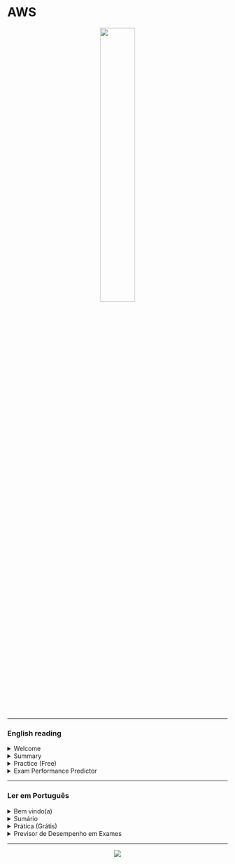 # AWS

<div align="center">
  <img src="https://i.ibb.co/ZRx0P1C1/68747470733a2f2f692e6962622e636f2f36504d6b4270572f4157532d53657276696365732d5368656c662e706e67.png" width="40%">
</div>



<hr/>

### English reading

<details>
  <summary>Welcome</summary>
  <br/>
  <div align="center">
    <img src="https://cdn-icons-png.flaticon.com/512/3855/3855345.png" width="20%">
  </div>
      
  <p>This documentation serves as a platform to enhance and disseminate knowledge about AWS. I have crafted it to be intuitive, incorporating diagrams, partitions, examples, illustrations, and more.</p>
  
  - If you <b>feel confident about your understanding of AWS</b> and its resources, you can navigate to the <b>summary</b> and explore new features. 
  - However, if you are a beginner, I recommend allowing me to guide you by starting with the <b>AWS analogy</b>:

  #### AWS analogy
  
  AWS (Amazon Web Services) is a cloud platform from Amazon that offers various services for businesses and developers. To better understand, imagine that AWS is like a large tool store, where you can rent everything you need to build your house (or in this case, your application in the cloud).

There you can find simple shelves like S3 (for storage) to more complex tools like EC2 (for creating virtual servers). And if you need something even more specific, just take a look at the store catalog (Amazon Marketplace), which has a little bit of everything.

Oh, and there's more! In AWS, you only pay for what you use. That is, if you need a drill for just one hour, rent it for an hour and pay only for that period. And if you need the drill for longer, just renew the rental. So, you don't have to waste money on tools that you won't use.

Additionally, AWS has a security team that keeps an eye on everything all the time. So, you can rest assured knowing that your tools (or your application) are secure in Amazon's cloud.

In summary, AWS is like "a cloud tool store", where you rent only what you need and have security guaranteed by Amazon's team. Now just choose the right tools to build your house (or your application) and get to work!

  <div align="center">
      <img src="https://cdn-icons-png.flaticon.com/512/7714/7714580.png" width="12%">
      <img src="https://cdn-icons-png.flaticon.com/512/3032/3032220.png" width="5%">
      <img src="https://cdn-icons-png.flaticon.com/512/7845/7845642.png" width="12%">
      <img src="https://cdn-icons-png.flaticon.com/512/3032/3032220.png" width="5%">
      <img src="https://cdn-icons-png.flaticon.com/512/2590/2590584.png" width="12%">
      <img src="https://cdn-icons-png.flaticon.com/512/3032/3032230.png" width="5%">
      <img src="https://cdn-icons-png.flaticon.com/512/1864/1864777.png" width="12%">
    </div> 
           
</details>
<details>
  <summary>Summary</summary>
   <br/>

<div>
  
  - <img src="https://thumbs2.imgbox.com/95/7a/hpxsWpqt_t.png" alt="Compute" width="40" height="40"> Compute (3/11)
      <hr>
      <table/>
         <tr align="center">
             <td>Resource</td>
             <td>img</td>
             <td>Info</td>
        </tr>
        <tr align="center">
             <td><a href="https://github.com/gil-son/aws/blob/main/english-us/EC2.md">EC2</a></td>
             <td><a href="https://github.com/gil-son/aws/blob/main/english-us/EC2.md"><img src="https://d2q66yyjeovezo.cloudfront.net/icon/d88319dfa5d204f019b4284149886c59-7d586ea82f792b61a8c87de60565133d.svg" /></a></td>
             <td>Amazon EC2 is a cloud computing service that allows easy configuration and running of virtual servers in the Amazon cloud, scaling compute capacity vertically or horizontally based on your application needs, and paying only for the resources you use.</td>
        </tr>
        <tr align="center">
         <td><a href="https://github.com/gil-son/aws/blob/main/english-us/Lambda.md">Lambda</a></td>
         <td><a href="https://github.com/gil-son/aws/blob/main/english-us/Lambda.md"><img src="https://d2q66yyjeovezo.cloudfront.net/icon/945f3fc449518a73b9f5f32868db466c-926961f91b072604c42b7f39ce2eaf1c.svg" /></a></td>
         <td>AWS Lambda is a serverless service that allows for code execution in response to events, without the need for server management.</td>
       </tr>
        <tr align="center">
         <td><a href="https://github.com/gil-son/aws/blob/main/english-us/ElasticBeanstalk.md">ElasticBeanstalk</a></td>
         <td><a href="https://github.com/gil-son/aws/blob/main/english-us/ElasticBeanstalk.md"><img src="https://d2q66yyjeovezo.cloudfront.net/icon/d43b67a293d39d11b046bd1813c804cb-4bc0ce71c93950e1ad695b25a4f1d4b5.svg" /></a></td>
         <td>Elastic Beanstalk is an AWS-managed service that simplifies the deployment and scalability of web applications quickly and easily.</td>
       </tr>
     </table>
  
  - <img src="https://thumbs2.imgbox.com/47/60/PNaM3eXz_t.png" alt="Storage" width="40" height="40"> Storage (3/7)
    <hr>
    <table>
       <tr align="center">
           <td>Resource</td>
           <td>img</td>
           <td>Info</td>
      </tr> 
      <tr align="center">
       <td><a href="https://github.com/gil-son/aws/blob/main/english-us/S3.md">S3</a></td>
       <td><a href="https://github.com/gil-son/aws/blob/main/english-us/S3.md"><img src="https://d2q66yyjeovezo.cloudfront.net/icon/c0828e0381730befd1f7a025057c74fb-43acc0496e64afba82dbc9ab774dc622.svg" /></a></td>
       <td>Amazon S3 is a highly scalable and durable object storage service from AWS, designed to store and retrieve massive amounts of data from anywhere on the web.</td>
     </tr>
      <tr align="center">
       <td><a href="https://github.com/gil-son/aws/blob/main/english-us/AWSSnowFamily.md">AWS SnowFamily</a></td>
       <td><a href="https://github.com/gil-son/aws/blob/main/english-us/AWSSnowFamily.md"><img src="https://d2q66yyjeovezo.cloudfront.net/icon/316ccf80948adeaa0b9fc5863fa2e5d0-041cc4f719216c8b7fab8dd1d41f41e0.svg" /></a>      </td>
       <td>The tools in the AWSSnowFamily theme facilitate offline data movement and processing, ensuring seamless delivery for massive datasets.</td>
     </tr>
     <tr align="center">
        <td><a href="https://github.com/gil-son/aws/blob/main/english-us/AWSStorageGateway.md">AWS StorageGateway</a></td>
        <td><a href="https://github.com/gil-son/aws/blob/main/english-us/AWSStorageGateway.md"><img src="https://d2q66yyjeovezo.cloudfront.net/icon/6e57963f170fcf163d7a0362ab3aa560-475c7af9547c560c673fa2266ae7f440.svg" /></a></td>
         <td>Proficient in implementing and managing Storage Gateway solutions to seamlessly integrate on-premises environments with cloud storage, optimizing data transfer and access. Skilled in configuring and troubleshooting Storage Gateway configurations for efficient and reliable data storage solutions.</td>
     </tr>
      <table/>
  - <img src="https://thumbs2.imgbox.com/1b/15/XwlZ3v2v_t.png" alt="Networking & Content Delivery" width="40" height="40"> Networking & Content Delivery (4/10)
    <hr>
      <table>
         <tr align="center">
             <td>Resource</td>
             <td>img</td>
             <td>Info</td>
        <tr align="center">
           <td><a href="https://github.com/gil-son/aws/blob/main/english-us/VPC.md">VPC</a></td>
           <td><a href="https://github.com/gil-son/aws/blob/main/english-us/VPC.md"><img src="https://d2q66yyjeovezo.cloudfront.net/icon/74f8d03e857091589308684a506ba915-4d9c246d4283a8c3150cf0aa442dec10.svg" /></a></td>
           <td>A VPC (Virtual Private Cloud) is a virtual network environment in the cloud that provides isolated, private space for resources. It offers control over network configuration, including IP address ranges, subnets, and security settings, facilitating secure and scalable deployment of applications and services.</td>
       </tr>
       <tr align="center">
         <td><a href="https://github.com/gil-son/aws/blob/main/english-us/AmazonCloudFront.md">CloudFront</a></td>
         <td><a href="https://github.com/gil-son/aws/blob/main/english-us/AmazonCloudFront.md"><img src="https://thumbs2.imgbox.com/23/62/A66Gl0Cp_t.png" width="55%"/></a></td>
         <td>AWS CloudFront is a fast content delivery network (CDN) service that securely delivers data, videos, applications, and APIs globally with low latency and high transfer speeds. It integrates seamlessly with other AWS services to enhance performance and security.</td>
       </tr>
        <tr align="center">
         <td><a href="https://github.com/gil-son/aws/blob/main/english-us/Route53.md">Route 53</a></td>
         <td><a href="https://github.com/gil-son/aws/blob/main/english-us/Route53.md"><img src="https://d2q66yyjeovezo.cloudfront.net/icon/f5d2c00d40914bff4f82f29f9ef768bc-53a84099cf556710383a52b4612a8612.svg" /></a></td>
         <td>The Amazon Route 53 is AWS's domain name system (DNS) and content delivery network (CDN) service, providing domain registration, DNS resolution, and traffic routing to optimize availability and performance for applications on the internet.
        </td>
       </tr>
      <tr align="center">
         <td><a href="https://github.com/gil-son/aws/blob/main/english-us/LoadBalancer.md">Load Balancer</a></td>
         <td><a href="https://github.com/gil-son/aws/blob/main/english-us/LoadBalancer.md"><img src="https://d2q66yyjeovezo.cloudfront.net/icon/7177e919b32ad97825f95e902595014b-1594766d92813b5baeb706c453f91de0.svg" /></a>  </td>
         <td>Load balancing optimizes resource distribution, ensuring efficient and reliable performance by distributing incoming network traffic across multiple servers or resources.</td>
       </tr>
    <table/>
  - <img src="https://thumbs2.imgbox.com/01/20/rXpLIkB8_t.png" alt="Database" width="40" height="40"> Database (2/9)
     <hr>
      <table>
        <tr align="center">
            <td>Resource</td>
            <td>img</td>
            <td>Info</td>
        </tr>
        <tr align="center">
       <td><a href="https://github.com/gil-son/aws/blob/main/english-us/DynamoDB.md">DynamoDB</a></td>
       <td><a href="https://github.com/gil-son/aws/blob/main/english-us/DynamoDB.md"><img src="https://d2q66yyjeovezo.cloudfront.net/icon/6f419a45e63123b4c16bd679549610f6-87862c68693445999110bbd6a467ce88.svg" /></a></td>
       <td>DynamoDB is a fully managed, highly scalable, flexible, and high-performance NoSQL database service.</td>
      </tr>
      <tr align="center">
       <td><a href="https://github.com/gil-son/aws/blob/main/english-us/RDS.md">RDS</a></td>
       <td><a href="https://github.com/gil-son/aws/blob/main/english-us/RDS.md"><img src="https://d2q66yyjeovezo.cloudfront.net/icon/1d374ed2a6bcf601d7bfd4fc3dfd3b5d-c9f69416d978016b3191175f35e59226.svg" /></a></td>
       <td>Amazon RDS is a managed cloud database service that makes it easy to set up, operate, and scale relational databases such as MySQL, PostgreSQL, Oracle, SQL Server, and others.</td>
     </tr>
    </table>
  - <img src="https://thumbs2.imgbox.com/43/82/jLNe9Jbm_t.png" alt="Security, Identity, & Compliance" width="40" height="40"> Security, Identity, & Compliance (2/23)
     <hr>
      <table>
        <tr align="center">
            <td>Resource</td>
            <td>img</td>
            <td>Info</td>
        </tr>
        <tr align="center">
         <td><a href="https://github.com/gil-son/aws/blob/main/english-us/IAM.md">IAM</a></td>
         <td><a href="https://github.com/gil-son/aws/blob/main/english-us/IAM.md"><img src="https://d2q66yyjeovezo.cloudfront.net/icon/0ebc580ae6450fce8762fad1bff32e7b-0841c1f0e7c5788b88d07a7dbcaceb6e.svg" /></a></td>
         <td>AWS IAM is an identity and access management service that enables control of access to AWS resources by users and applications.</td>
        </tr>
        <tr align="center">
         <td><a href="https://github.com/gil-son/aws/blob/main/english-us/Macie.md">Macie</a></td>
         <td><a href="https://github.com/gil-son/aws/blob/main/english-us/Macie.md"><img src="https://d2q66yyjeovezo.cloudfront.net/icon/433463d9b34c9b0b655eb325d5f0ebce-bb33021b98aec6dc842de83ef649969e.svg" /></a></td>
         <td>Amazon Macie is a fully managed data security service that uses machine learning to automatically discover, classify, and protect sensitive data in AWS, ensuring compliance and enhancing data security.</td>
        </tr>
      </table>
  - <img src="https://thumbs2.imgbox.com/c9/28/i8xe96iT_t.png" alt="Analytics" width="40" height="40"> Analytics (1/19)
     <hr>
      <table>
        <tr align="center">
            <td>Resource</td>
            <td>img</td>
            <td>Info</td>
        </tr>
        <tr align="center">
         <td><a href="https://github.com/gil-son/aws/blob/main/english-us/AWSGlue.md">AWS Glue</a></td>
         <td><a href="https://github.com/gil-son/aws/blob/main/english-us/AWSGlue.md"><img src="https://encrypted-tbn0.gstatic.com/images?q=tbn:ANd9GcTFVmyCvjYqwBE1Od0HzgD-Us60WPPpWHfAU8SVxm-HaQ&s" width="25%" /></a></td>
         <td>Fully managed ETL service. Simplifies data preparation, integration, and transformation. Enables seamless data loading for analytics in AWS ecosystem.</td>
       </tr>
    </table>
  - <img src="https://thumbs2.imgbox.com/16/5c/Irs3F10Z_t.png" alt="Machine Learning" width="40" height="40"> Machine Learning (7/29)
     <hr>
      <table>
        <tr align="center">
            <td>Resource</td>
            <td>img</td>
            <td>Info</td>
        </tr>
       <tr align="center">
           <td><a href="https://github.com/gil-son/aws/blob/main/english-us/Transcribe.md">Transcribe</a></td>
           <td><a href="https://github.com/gil-son/aws/blob/main/english-us/Transcribe.md"><img src="https://d2q66yyjeovezo.cloudfront.net/icon/762bf9a0fc087fbb4ba021a3cee6edaf-2578b25de7cbb06633f39903ccc90d08.svg" /></a></td>
           <td>AWS Transcribe is an automatic speech recognition (ASR) service that converts spoken language into text, enabling transcription of audio and video files for various applications. It supports real-time and batch processing with features like speaker identification and custom vocabulary.</td>
        </tr>
        <tr align="center">
           <td><a href="https://github.com/gil-son/aws/blob/main/english-us/Polly.md">Polly</a></td>
           <td><a href="https://github.com/gil-son/aws/blob/main/english-us/Polly.md"><img src="https://d2q66yyjeovezo.cloudfront.net/icon/8ca4245f09e5a6ecf058c15cca9ac9b6-4a6ec5b037b363b8f33064d09d4f40ab.svg" /></a></td>
           <td>Amazon Polly is a text-to-speech service that uses advanced deep learning technologies to convert written text into natural-sounding speech, supporting multiple languages and voices for various use cases like application accessibility and media content.</td>
       </tr>
       <tr align="center">
           <td><a href="https://github.com/gil-son/aws/blob/main/english-us/Comprehend.md">Comprehend</a></td>
           <td><a href="https://github.com/gil-son/aws/blob/main/english-us/Comprehend.md"><img src="https://d2q66yyjeovezo.cloudfront.net/icon/482863db6bbcbe5d42b2c38fc881497d-595c830f25109d745525de43d97fe7a9.svg" /></a></td>
           <td>Amazon Comprehend is a natural language processing (NLP) service that uses machine learning to extract insights from text, such as entity recognition, sentiment analysis, and topic classification. It helps analyze large volumes of textual data to improve decision-making and operational efficiency.</td>
       </tr>
       <tr align="center">
           <td><a href="https://github.com/gil-son/aws/blob/main/english-us/Kendra.md">Kendra</a></td>
           <td><a href="https://github.com/gil-son/aws/blob/main/english-us/Kendra.md"><img src="https://d2q66yyjeovezo.cloudfront.net/icon/a9ab7ffabee2fd02cfeb90fa2c01a7fd-721a0b96fe52c46786b1ff711999c730.svg" /></a></td>
           <td>Amazon Kendra is an AWS service that offers intelligent search capabilities for enterprise data. It uses machine learning to deliver highly accurate and relevant search results across various data sources and formats.</td>
       </tr> 
      <tr align="center">
           <td><a href="https://github.com/gil-son/aws/blob/main/english-us/Textract.md">Textract</a></td>
           <td><a href="https://github.com/gil-son/aws/blob/main/english-us/Textract.md"><img src="https://d2q66yyjeovezo.cloudfront.net/icon/0121e707af85a4b5d571de33104d5ac1-b655f8b189e18898d77c2e95627a589b.svg" /></a></td>
           <td>AWS Textract is a machine learning service that automatically extracts text and data from documents, going beyond OCR by capturing structured data like tables and forms. It helps organizations streamline document processing, reduce manual data entry, and improve accuracy in extracting valuable information from complex documents.</td>
     </tr>
      <tr align="center">
           <td><a href="https://github.com/gil-son/aws/blob/main/english-us/Translate.md">Translate</a></td>
           <td><a href="https://github.com/gil-son/aws/blob/main/english-us/Translate.md"><img src="https://d2q66yyjeovezo.cloudfront.net/icon/fc46e26a907870744758b76166150f62-76c22bfd03882310f44da5a6a9590864.svg" /></a></td>
           <td>A fully managed neural machine translation service that provides fast, high-quality, and affordable language translation for a wide variety of content types. Ideal for applications requiring real-time or batch translation, supporting multiple languages and enabling localization of content.</td>
       </tr>
       <tr align="center">
        <td><a href="https://github.com/gil-son/aws/blob/main/english-us/Lex.md">Lex</a></td>
        <td><a href="https://github.com/gil-son/aws/blob/main/english-us/Lex.md"><img src="https://d2q66yyjeovezo.cloudfront.net/icon/16660b27a03cc547adc54a269bc4a69e-7d762d8739de54214018a7d757540c79.svg" /></a></td>
        <td>AWS Lex is a service for building conversational interfaces using voice and text, powered by the same technology as Amazon Alexa, enabling developers to create chatbots and virtual assistants.</td>
      </tr>
    </table>
  - <img src="https://thumbs2.imgbox.com/56/87/tWtOvjHB_t.png" alt="Management & Governance" width="40" height="40"> Management & Governance (1/27)
     <hr>
      <table>
        <tr align="center">
            <td>Resource</td>
            <td>img</td>
            <td>Info</td>
        </tr>
        <tr align="center">
         <td><a href="https://github.com/gil-son/aws/blob/main/english-us/CloudWatch.md">CloudWatch</a></td>
         <td><a href="https://github.com/gil-son/aws/blob/main/english-us/CloudWatch.md"><img src="https://d2q66yyjeovezo.cloudfront.net/icon/8f57ebd825a828e205b2dde223ba17e4-6af63a22dc297f8041286760ee8cd2c9.svg" /></a></td>
         <td>CloudWatch is an AWS monitoring and observability service that allows you to collect, store, visualize, and alert on real-time log and metric data for cloud resources.</td>
       </tr>
    </table>
  - <img src="https://thumbs2.imgbox.com/47/b6/NVGD2zwy_t.png" alt="Developer Tools" width="40" height="40"> Developer Tools (7/14)
   <hr>
      <table>
        <tr align="center">
            <td>Resource</td>
            <td>img</td>
            <td>Info</td>
        </tr>
        <tr align="center">
         <td><a href="https://github.com/gil-son/aws/blob/main/english-us/CodeCommit.md">CodeCommit</a></td>
         <td><a href="https://github.com/gil-son/aws/blob/main/english-us/CodeCommit.md"><img src="https://d2q66yyjeovezo.cloudfront.net/icon/f302aa78eafe713bb278e61ef3f29ef9-1901ceb3d0fa4648fa6ac2e2aa8559ed.svg" /></a></td>
         <td>AWS CodeCommit is a fully managed source control service that hosts secure Git repositories, enabling teams to store, manage, and collaborate on code. It integrates seamlessly with AWS services, supports automation, and ensures high availability with encryption for secure access.</td>
       </tr>
       <tr align="center">
         <td><a href="https://github.com/gil-son/aws/blob/main/english-us/CodeBuild.md">CodeBuild</a></td>
         <td><a href="https://github.com/gil-son/aws/blob/main/english-us/CodeBuild.md"><img src="https://d2q66yyjeovezo.cloudfront.net/icon/13ee531096ccb4384d55f6b7cc66572b-9f8463d77a472721923c47b01f973d59.svg" /></a></td>
         <td>AWS CodeBuild is a fully managed CI/CD service that compiles source code, runs tests, and produces software packages, scaling automatically without needing to manage servers. It integrates seamlessly with AWS tools and supports popular build environments.</td>
       </tr>
      <tr align="center">
         <td><a href="https://github.com/gil-son/aws/blob/main/english-us/CodePipeline.md">CodePipeline</a></td>
         <td><a href="https://github.com/gil-son/aws/blob/main/english-us/CodePipeline.md"><img src="https://d2q66yyjeovezo.cloudfront.net/icon/59874d8b5a9e702e16641126cc15e561-8137f94920dd8639de205d20e8e72ad6.svg" /></a></td>
         <td>AWS CodePipeline is a fully managed CI/CD service that automates build, test, and deployment workflows for rapid and reliable application updates. It integrates with various AWS services and third-party tools for seamless delivery pipelines.</td>
       </tr>
      <tr align="center">
         <td><a href="https://github.com/gil-son/aws/blob/main/english-us/Cloud9.md">Cloud9</a></td>
         <td><a href="https://github.com/gil-son/aws/blob/main/english-us/Cloud9.md"><img src="https://d2q66yyjeovezo.cloudfront.net/icon/1a4ec26b6d36503c5b00ae9769d17687-647b27ff27670c1627a1e146f9c557ab.svg" /></a></td>
         <td>AWS Cloud9 is a cloud-based integrated development environment (IDE) that supports multiple programming languages. It provides tools for coding, debugging, and running applications directly from a browser, integrated with AWS services.</td>
       </tr>
      <tr align="center">
         <td><a href="https://github.com/gil-son/aws/blob/main/english-us/CloudShell.md">CloudShell</a></td>
         <td><a href="https://github.com/gil-son/aws/blob/main/english-us/CloudShell.md"><img src="https://d2q66yyjeovezo.cloudfront.net/icon/eb41a287e2011f27d4764844cec7067d-4af6e7aafabe7dd06d94ca592d94ee35.svg" /></a></td>
         <td>AWS CloudShell is a browser-based shell environment for managing AWS resources using the AWS CLI, scripting, and automation tools. It provides 1 GB persistent storage per region, pre-installed CLI tools, and secure access without needing local configuration.</td>
      </tr>
      <tr align="center">
         <td><a href="https://github.com/gil-son/aws/blob/main/english-us/X-Ray.md">X-Ray</a></td>
         <td><a href="https://github.com/gil-son/aws/blob/main/english-us/X-Ray.md"><img src="https://d2q66yyjeovezo.cloudfront.net/icon/32599e5387251a477e16894dca7417bf-86e0d8e9d79a1de9db3d29757776e420.svg" /></a></td>
         <td>AWS X-Ray is a service that provides end-to-end tracing and analysis of distributed applications, allowing you to monitor performance, identify bottlenecks, and troubleshoot issues. It collects data from services, visualizes the request flow, and helps optimize app performance.</td>
      </tr>
      <tr align="center">
         <td><a href="https://github.com/gil-son/aws/blob/main/english-us/CodeArtifact.md">CodeArtifact</a></td>
         <td><a href="https://github.com/gil-son/aws/blob/main/english-us/CodeArtifact.md"><img src="https://a.b.cdn.console.awsstatic.com/a/v1/QSLQYHWNNMF6SQGGU3Q3YXCUZX6I3IONUYL55VXOSIV3POBNGFEQ/icon/b291609a77359753e9634a9886941d16-c66ffca8d44a017992d0b670866fc14f.svg" /></a></td>
         <td>AWS CodeArtifact is a fully managed artifact repository service that simplifies storing, publishing, and sharing software packages securely. It supports multiple package formats, integrates with AWS services, and streamlines dependency management for development teams.</td>
      </tr>
    </table>

  
  - <img src="https://thumbs2.imgbox.com/d8/3c/eEzI8xpZ_t.png" alt="Application Integration" width="40" height="40"> Application Integration (1/9)
    <hr>
    <table>
       <tr align="center">
           <td>Resource</td>
           <td>img</td>
           <td>Info</td>
      </tr> 
    <tr align="center">
     <td><a href="https://github.com/gil-son/aws/blob/main/english-us/APIGateway.md">API Gateway</a></td>
     <td><a href="https://github.com/gil-son/aws/blob/main/english-us/APIGateway.md"><img src="https://d2q66yyjeovezo.cloudfront.net/icon/fb0cde6228b21d89ec222b45efec54e7-0856e92285f4e7ed254b2588d1fe1829.svg" /></a></td>
     <td>Amazon API Gateway is a powerful AWS tool that enables developers to securely and scalably create, publish, monitor, and manage APIs, facilitating integration between different services and applications.</td>
     </tr>
    </table>
  - <img src="https://thumbs2.imgbox.com/27/97/8m67EJTG_t.png" alt="Front-end Web & Mobile" width="40" height="40"> Front-end Web & Mobile (0/4)
  - <img src="https://thumbs2.imgbox.com/1b/7a/pE5Ap4nv_t.png" alt="Containers" width="40" height="40"> Containers (0/4)
  - <img src="https://thumbs2.imgbox.com/af/16/N9EvPFcD_t.png" alt="Migration & Transfer" width="40" height="40"> Migration & Transfer (0/8)
  - <img src="https://thumbs2.imgbox.com/c8/d6/lIXRbROX_t.png" alt="Media Services" width="40" height="40"> Media Services (0/12)
  - <img src="https://thumbs2.imgbox.com/01/f6/mhwKvqjN_t.png" alt="Internet of Things" width="40" height="40"> Internet of Things (0/9)
  - <img src="https://thumbs2.imgbox.com/7e/24/aEOHuYEa_t.png" alt="End User Computing" width="40" height="40"> End User Computing (0/4)
  - <img src="https://thumbs2.imgbox.com/e9/3a/DnMVdCdL_t.png" alt="Business Applications" width="40" height="40"> Business Applications (0/12)
  - <img src="https://thumbs2.imgbox.com/ce/99/HIiBQBDO_t.png" alt="Game Development" width="40" height="40"> Game Development (0/1)
  - <img src="https://thumbs2.imgbox.com/4d/21/BYfIWXid_t.png" alt="Blockchain" width="40" height="40"> Blockchain (0/1)
  - <img src="https://thumbs2.imgbox.com/00/5d/0dmC6jMp_t.png" alt="Cloud Financial Management" width="40" height="40"> Cloud Financial Management (0/3)
  - <img src="https://thumbs2.imgbox.com/54/c6/XyPgFynS_t.png" alt="Customer Enablement" width="40" height="40"> Customer Enablement (0/5)
  - <img src="https://thumbs2.imgbox.com/fa/08/5hLOyOHh_t.png" alt="Satellite" width="40" height="40"> Satellite (0/1)
  - <img src="https://thumbs2.imgbox.com/03/c7/4wEaTpkr_t.png" alt="Quantum Technologies" width="40" height="40"> Quantum Technologies (0/1)

</div>
</details>

<details>
  <summary>Practice (Free)</summary>
  <br/>
  <div align="center">
    <img src="https://cdn-icons-png.flaticon.com/512/12886/12886027.png" width="20%">
  </div>

## AWS Certification Resources

### Cloud Practitioner (CLF-C02)
- <a href="https://simuladoclf.s3.amazonaws.com/english.html" target="_blank">Simulado CLF</a>
- <a href="https://en.daypo.com/aws-cloud-practicioner-clf-c02.html" target="_blank">Daypo</a>
- <a href="https://www.examprepper.co/" target="_blank">Examprepper</a>

### Developer Associate (DVA-C01)
- <a href="https://devspot.org/DVA-C01.html" target="_blank">DevSpot</a>  
- <a href="https://www.freecram.net/exam/DVA-C01-aws-certified-developer-associate-exam-e10023.html" target="_blank">FreeCram</a>
- <a href="https://en.daypo.com/aws-developer-tricky-question.html" target="_blank">Daypo</a>
- <a href="https://www.examprepper.co/" target="_blank">Examprepper</a>

### Solutions Architect (SAA-C02)
- <a href="https://devspot.org/SAA-C02.html" target="_blank">DevSpot</a>
- <a href="https://www.examprepper.co/" target="_blank">Examprepper</a>

</details>

<details>
  <summary>Exam Performance Predictor</summary>

  <div align="center">
    <img src="https://cdn-icons-png.flaticon.com/512/10817/10817446.png" width="20%">
  </div>

  I built an AI-powered web app that predicts your likely exam score based on your habits, sleep, study routine, motivation, and more.

  ### 🧠 How it Works

  1. **Provide Your Information**  
     Input basic personal and study-related details.

  <div align="center">
    <img src="https://cdn-icons-png.flaticon.com/512/4061/4061961.png" width="10%">
  </div>

  2. **AI Makes a Prediction**  
     A Linear Regression model analyzes your inputs to estimate your exam score.

  <div align="center">
    <img src="https://cdn-icons-png.flaticon.com/512/10087/10087719.png" width="10%">
  </div>

  3. **Get an Approximate Score**  
     You'll receive a predicted performance percentage.

  <div align="center">
    <img src="https://cdn-icons-png.flaticon.com/512/1549/1549879.png" width="10%">
  </div>

  ### ✅ Features

  - Friendly Streamlit interface  
  - Real-time performance prediction  
  - Human verification to block bots  
  - Cooldown system to prevent repeated requests  

  ### 🔗 Links

  - 🚀 **Live App**: [Try it here](http:/44.201.175.137:8501)
  - 🛠️ **Source Code**: [GitHub Repository](https://github.com/gil-son/exam-predictor-linear-regression)
     - This is the **Beta version**
     - Available daily from **10 AM to 7 PM (UTC-3 / Brasília Time)**
     - You can test it **once per day**  

</details>



<hr/>

### Ler em Português

<details>
  <summary>Bem vindo(a)</summary>
  <br/>

  <div align="center">
    <img src="https://cdn-icons-png.flaticon.com/512/3855/3855345.png" width="20%">
  </div>
  
  <p>Esta documentação serve como uma plataforma para aprimorar e disseminar conhecimento sobre a AWS. Eu a elaborei de forma intuitiva, incorporando diagramas, partições, exemplos, ilustrações e muito mais.</p>

- Se você <b>se sente confiante sobre o seu entendimento da AWS</b> e seus recursos, pode acessar o <b>sumário</b> e explorar novas funcionalidades.
- No entanto, se você é um iniciante, recomendo que me permita guiá-lo começando com uma <b>Analogia à AWS</b>:

#### Analogia à AWS

A AWS (Amazon Web Services) é uma plataforma de nuvem da Amazon que oferece vários serviços para empresas e desenvolvedores. Para entender melhor, imagine que a AWS é como uma grande loja de ferramentas, onde você pode alugar tudo o que precisa para construir sua casa (ou, neste caso, sua aplicação na nuvem).

Lá você pode encontrar prateleiras simples como o S3 (para armazenamento) até ferramentas mais complexas como o EC2 (para criar servidores virtuais). E se você precisar de algo ainda mais específico, basta dar uma olhada no catálogo da loja (Amazon Marketplace), que tem um pouco de tudo.

Ah, e tem mais! Na AWS, você só paga pelo que usa. Ou seja, se você precisar de uma furadeira por apenas uma hora, alugue-a por uma hora e pague apenas por esse período. E se você precisar da furadeira por mais tempo, é só renovar o aluguel. Assim, você não precisa desperdiçar dinheiro com ferramentas que não vai usar.

Além disso, a AWS conta com uma equipe de segurança que fica de olho em tudo o tempo todo. Então, você pode ficar tranquilo sabendo que suas ferramentas (ou sua aplicação) estão seguras na nuvem da Amazon.

Resumindo, a AWS é como "uma loja de ferramentas na nuvem", onde você aluga apenas o que precisa e tem a segurança garantida pela equipe da Amazon. Agora é só escolher as ferramentas certas para construir sua casa (ou sua aplicação) e colocar as mãos à obra!

<div align="center">
    <img src="https://cdn-icons-png.flaticon.com/512/7714/7714580.png" width="12%">
    <img src="https://cdn-icons-png.flaticon.com/512/3032/3032220.png" width="5%">
    <img src="https://cdn-icons-png.flaticon.com/512/7845/7845642.png" width="12%">
    <img src="https://cdn-icons-png.flaticon.com/512/3032/3032220.png" width="5%">
    <img src="https://cdn-icons-png.flaticon.com/512/2590/2590584.png" width="12%">
    <img src="https://cdn-icons-png.flaticon.com/512/3032/3032230.png" width="5%">
    <img src="https://cdn-icons-png.flaticon.com/512/1864/1864777.png" width="12%">
</div>


</details>
<details>
  <summary>Sumário</summary>

  <br>
<div>
  
  - <img src="https://thumbs2.imgbox.com/95/7a/hpxsWpqt_t.png" alt="Computação" width="40" height="40"> Computação (3/11)
      <hr>
      <table/>
         <tr align="center">
             <td>Recurso</td>
             <td>Imagem</td>
             <td>Info</td>
        </tr>
        <tr align="center">
             <td><a href="https://github.com/gil-son/aws/blob/main/portugues-br/EC2.md">EC2</a></td>
             <td><a href="https://github.com/gil-son/aws/blob/main/portugues-br/EC2.md"><img src="https://d2q66yyjeovezo.cloudfront.net/icon/d88319dfa5d204f019b4284149886c59-7d586ea82f792b61a8c87de60565133d.svg" /></a></td>
             <td>O Amazon EC2 é um serviço de computação em nuvem que permite configurar e executar servidores virtuais na nuvem da Amazon, dimensionando a capacidade de computação vertical ou horizontalmente com base nas necessidades da sua aplicação e pagando apenas pelos recursos utilizados.</td>
        </tr>
        <tr align="center">
         <td><a href="https://github.com/gil-son/aws/blob/main/portugues-br/Lambda.md">Lambda</a></td>
         <td><a href="https://github.com/gil-son/aws/blob/main/portugues-br/Lambda.md"><img src="https://d2q66yyjeovezo.cloudfront.net/icon/945f3fc449518a73b9f5f32868db466c-926961f91b072604c42b7f39ce2eaf1c.svg" /></a></td>
         <td>O AWS Lambda é um serviço serverless que permite a execução de código em resposta a eventos, sem a necessidade de gerenciamento de servidores.</td>
       </tr>
        <tr align="center">
         <td><a href="https://github.com/gil-son/aws/blob/main/portugues-br/ElasticBeanstalk.md">ElasticBeanstalk</a></td>
         <td><a href="https://github.com/gil-son/aws/blob/main/portugues-br/ElasticBeanstalk.md"><img src="https://d2q66yyjeovezo.cloudfront.net/icon/d43b67a293d39d11b046bd1813c804cb-4bc0ce71c93950e1ad695b25a4f1d4b5.svg" /></a></td>
         <td>O Elastic Beanstalk é um serviço gerenciado da AWS que simplifica a implantação e escalabilidade de aplicações web de forma rápida e fácil.</td>
       </tr>
     </table>
  
  - <img src="https://thumbs2.imgbox.com/47/60/PNaM3eXz_t.png" alt="Armazenamento" width="40" height="40"> Armazenamento (3/7)
    <hr>
    <table>
       <tr align="center">
           <td>Recurso</td>
           <td>Imagem</td>
           <td>Info</td>
      </tr> 
      <tr align="center">
       <td><a href="https://github.com/gil-son/aws/blob/main/portugues-br/S3.md">S3</a></td>
       <td><a href="https://github.com/gil-son/aws/blob/main/portugues-br/S3.md"><img src="https://d2q66yyjeovezo.cloudfront.net/icon/c0828e0381730befd1f7a025057c74fb-43acc0496e64afba82dbc9ab774dc622.svg" /></a></td>
       <td>O Amazon S3 é um serviço de armazenamento de objetos altamente escalável e durável da AWS, projetado para armazenar e recuperar grandes volumes de dados de qualquer lugar da web.</td>
     </tr>
      <tr align="center">
       <td><a href="https://github.com/gil-son/aws/blob/main/portugues-br/AWSSnowFamily.md">AWS SnowFamily</a></td>
       <td><a href="https://github.com/gil-son/aws/blob/main/portugues-br/AWSSnowFamily.md"><img src="https://d2q66yyjeovezo.cloudfront.net/icon/316ccf80948adeaa0b9fc5863fa2e5d0-041cc4f719216c8b7fab8dd1d41f41e0.svg" /></a></td>
       <td>As ferramentas da família AWSSnow facilitam o movimento e o processamento de dados offline, garantindo a entrega perfeita para grandes volumes de dados.</td>
     </tr>
     <tr align="center">
        <td><a href="https://github.com/gil-son/aws/blob/main/portugues-br/AWSStorageGateway.md">AWS StorageGateway</a></td>
        <td><a href="https://github.com/gil-son/aws/blob/main/portugues-br/AWSStorageGateway.md"><img src="https://d2q66yyjeovezo.cloudfront.net/icon/6e57963f170fcf163d7a0362ab3aa560-475c7af9547c560c673fa2266ae7f440.svg" /></a></td>
         <td>Proficiente na implementação e gerenciamento de soluções Storage Gateway para integrar ambientes on-premises com o armazenamento na nuvem, otimizando a transferência e o acesso a dados. Habilidade em configurar e solucionar problemas de Storage Gateway para soluções de armazenamento de dados eficientes e confiáveis.</td>
     </tr>
      <table/>
  - <img src="https://thumbs2.imgbox.com/1b/15/XwlZ3v2v_t.png" alt="Rede & Entrega de Conteúdo" width="40" height="40"> Rede & Entrega de Conteúdo (4/10)
    <hr>
      <table>
         <tr align="center">
             <td>Recurso</td>
             <td>img</td>
             <td>Info</td>
        <tr align="center">
           <td><a href="https://github.com/gil-son/aws/blob/main/portugues-br/VPC.md">VPC</a></td>
           <td><a href="https://github.com/gil-son/aws/blob/main/portugues-br/VPC.md"><img src="https://d2q66yyjeovezo.cloudfront.net/icon/74f8d03e857091589308684a506ba915-4d9c246d4283a8c3150cf0aa442dec10.svg" /></a></td>
           <td>A VPC (Virtual Private Cloud) é um ambiente de rede virtual na nuvem que fornece espaço isolado e privado para recursos. Oferece controle sobre a configuração da rede, incluindo faixas de endereços IP, sub-redes e configurações de segurança, facilitando a implantação segura e escalável de aplicações e serviços.</td>
       </tr>
       <tr align="center">
         <td><a href="https://github.com/gil-son/aws/blob/main/portugues-br/AmazonCloudFront.md">CloudFront</a></td>
         <td><a href="https://github.com/gil-son/aws/blob/main/portugues-br/AmazonCloudFront.md"><img src="https://thumbs2.imgbox.com/23/62/A66Gl0Cp_t.png" width="55%"/></a></td>
         <td>A AWS CloudFront é um serviço rápido de rede de entrega de conteúdo (CDN) que entrega dados, vídeos, aplicações e APIs de forma segura em todo o mundo com baixa latência e altas velocidades de transferência. Integra-se perfeitamente com outros serviços da AWS para melhorar o desempenho e a segurança.</td>
       </tr>
        <tr align="center">
         <td><a href="https://github.com/gil-son/aws/blob/main/portugues-br/Route53.md">Route 53</a></td>
         <td><a href="https://github.com/gil-son/aws/blob/main/portugues-br/Route53.md"><img src="https://d2q66yyjeovezo.cloudfront.net/icon/f5d2c00d40914bff4f82f29f9ef768bc-53a84099cf556710383a52b4612a8612.svg" /></a></td>
         <td>O Amazon Route 53 é o sistema de nomes de domínio (DNS) e serviço de rede de entrega de conteúdo (CDN) da AWS, fornecendo registro de domínio, resolução de DNS e roteamento de tráfego para otimizar a disponibilidade e o desempenho de aplicações na internet.</td>
       </tr>
      <tr align="center">
         <td><a href="https://github.com/gil-son/aws/blob/main/portugues-br/LoadBalancer.md">Balanceador de Carga</a></td>
         <td><a href="https://github.com/gil-son/aws/blob/main/portugues-br/LoadBalancer.md"><img src="https://d2q66yyjeovezo.cloudfront.net/icon/7177e919b32ad97825f95e902595014b-1594766d92813b5baeb706c453f91de0.svg" /></a></td>
         <td>O balanceamento de carga otimiza a distribuição de recursos, garantindo desempenho eficiente e confiável ao distribuir o tráfego de rede de entrada entre vários servidores ou recursos.</td>
       </tr>
    <table/>
- <img src="https://thumbs2.imgbox.com/01/20/rXpLIkB8_t.png" alt="Banco de Dados" width="40" height="40"> Banco de Dados (2/9)
    <hr>
     <table>
        <tr align="center">
            <td>Recurso</td>
            <td>img</td>
            <td>Info</td>
        </tr>
        <tr align="center">
       <td><a href="https://github.com/gil-son/aws/blob/main/portugues-br/DynamoDB.md">DynamoDB</a></td>
       <td><a href="https://github.com/gil-son/aws/blob/main/portugues-br/DynamoDB.md"><img src="https://d2q66yyjeovezo.cloudfront.net/icon/6f419a45e63123b4c16bd679549610f6-87862c68693445999110bbd6a467ce88.svg" /></a></td>
       <td>O DynamoDB é um serviço de banco de dados NoSQL totalmente gerenciado, altamente escalável, flexível e de alto desempenho.</td>
      </tr>
      <tr align="center">
       <td><a href="https://github.com/gil-son/aws/blob/main/portugues-br/RDS.md">RDS</a></td>
       <td><a href="https://github.com/gil-son/aws/blob/main/portugues-br/RDS.md"><img src="https://d2q66yyjeovezo.cloudfront.net/icon/1d374ed2a6bcf601d7bfd4fc3dfd3b5d-c9f69416d978016b3191175f35e59226.svg" /></a></td>
       <td>O Amazon RDS é um serviço de banco de dados em nuvem gerenciado que facilita a configuração, operação e escalabilidade de bancos de dados relacionais, como MySQL, PostgreSQL, Oracle, SQL Server, entre outros.</td>
     </tr>
  </table>
- <img src="https://thumbs2.imgbox.com/43/82/jLNe9Jbm_t.png" alt="Segurança, Identidade e Conformidade" width="40" height="40"> Segurança, Identidade e Conformidade (2/23)
     <hr>
      <table>
        <tr align="center">
            <td>Recurso</td>
            <td>img</td>
            <td>Info</td>
        </tr>
        <tr align="center">
         <td><a href="https://github.com/gil-son/aws/blob/main/portugues-br/IAM.md">IAM</a></td>
         <td><a href="https://github.com/gil-son/aws/blob/main/portugues-br/IAM.md"><img src="https://d2q66yyjeovezo.cloudfront.net/icon/0ebc580ae6450fce8762fad1bff32e7b-0841c1f0e7c5788b88d07a7dbcaceb6e.svg" /></a></td>
         <td>O AWS IAM é um serviço de gerenciamento de identidade e acesso que permite controlar o acesso aos recursos da AWS por usuários e aplicações.</td>
        </tr>
        <tr align="center">
         <td><a href="https://github.com/gil-son/aws/blob/main/portugues-br/Macie.md">Macie</a></td>
         <td><a href="https://github.com/gil-son/aws/blob/main/portugues-br/Macie.md"><img src="https://d2q66yyjeovezo.cloudfront.net/icon/433463d9b34c9b0b655eb325d5f0ebce-bb33021b98aec6dc842de83ef649969e.svg" /></a></td>
         <td>O Amazon Macie é um serviço de segurança de dados totalmente gerenciado que usa machine learning para descobrir, classificar e proteger automaticamente dados sensíveis na AWS, garantindo conformidade e aumentando a segurança dos dados.</td>
        </tr>
      </table>
      
- <img src="https://thumbs2.imgbox.com/c9/28/i8xe96iT_t.png" alt="Análises" width="40" height="40"> Análises (1/19)
     <hr>
      <table>
        <tr align="center">
            <td>Recurso</td>
            <td>img</td>
            <td>Info</td>
        </tr>
        <tr align="center">
         <td><a href="https://github.com/gil-son/aws/blob/main/portugues-br/AWSGlue.md">AWS Glue</a></td>
         <td><a href="https://github.com/gil-son/aws/blob/main/portugues-br/AWSGlue.md"><img src="https://encrypted-tbn0.gstatic.com/images?q=tbn:ANd9GcTFVmyCvjYqwBE1Od0HzgD-Us60WPPpWHfAU8SVxm-HaQ&s" width="25%" /></a></td>
         <td>Serviço de ETL totalmente gerenciado. Simplifica a preparação, integração e transformação de dados. Permite carregamento de dados contínuo para análises no ecossistema AWS.</td>
       </tr>
    </table>
- <img src="https://thumbs2.imgbox.com/16/5c/Irs3F10Z_t.png" alt="Machine Learning" width="40" height="40"> Aprendizado de Máquina (7/29)
     <hr>
      <table>
        <tr align="center">
            <td>Recurso</td>
            <td>img</td>
            <td>Info</td>
        </tr>
       <tr align="center">
           <td><a href="https://github.com/gil-son/aws/blob/main/portugues-br/Transcribe.md">Transcribe</a></td>
           <td><a href="https://github.com/gil-son/aws/blob/main/portugues-br/Transcribe.md"><img src="https://d2q66yyjeovezo.cloudfront.net/icon/762bf9a0fc087fbb4ba021a3cee6edaf-2578b25de7cbb06633f39903ccc90d08.svg" /></a></td>
           <td>O AWS Transcribe é um serviço de reconhecimento automático de fala (ASR) que converte linguagem falada em texto, permitindo a transcrição de arquivos de áudio e vídeo para diversas aplicações. Suporta processamento em tempo real e por lote, com recursos como identificação de locutor e vocabulário personalizado.</td>
        </tr>
        <tr align="center">
           <td><a href="https://github.com/gil-son/aws/blob/main/portugues-br/Polly.md">Polly</a></td>
           <td><a href="https://github.com/gil-son/aws/blob/main/portugues-br/Polly.md"><img src="https://d2q66yyjeovezo.cloudfront.net/icon/8ca4245f09e5a6ecf058c15cca9ac9b6-4a6ec5b037b363b8f33064d09d4f40ab.svg" /></a></td>
           <td>O Amazon Polly é um serviço de conversão de texto em fala que usa tecnologias avançadas de deep learning para converter texto escrito em fala natural, suportando vários idiomas e vozes para diferentes casos de uso, como acessibilidade de aplicativos e conteúdo de mídia.</td>
       </tr>
       <tr align="center">
           <td><a href="https://github.com/gil-son/aws/blob/main/portugues-br/Comprehend.md">Comprehend</a></td>
           <td><a href="https://github.com/gil-son/aws/blob/main/portugues-br/Comprehend.md"><img src="https://d2q66yyjeovezo.cloudfront.net/icon/482863db6bbcbe5d42b2c38fc881497d-595c830f25109d745525de43d97fe7a9.svg" /></a></td>
           <td>O Amazon Comprehend é um serviço de processamento de linguagem natural (NLP) que usa machine learning para extrair insights de textos, como reconhecimento de entidades, análise de sentimentos e classificação de tópicos. Ele ajuda a analisar grandes volumes de dados textuais para melhorar a tomada de decisões e a eficiência operacional.</td>
       </tr>
       <tr align="center">
           <td><a href="https://github.com/gil-son/aws/blob/main/portugues-br/Kendra.md">Kendra</a></td>
           <td><a href="https://github.com/gil-son/aws/blob/main/portugues-br/Kendra.md"><img src="https://d2q66yyjeovezo.cloudfront.net/icon/a9ab7ffabee2fd02cfeb90fa2c01a7fd-721a0b96fe52c46786b1ff711999c730.svg" /></a></td>
           <td>O Amazon Kendra é um serviço da AWS que oferece capacidades de busca inteligente para dados empresariais. Utiliza machine learning para fornecer resultados de busca altamente precisos e relevantes em várias fontes e formatos de dados.</td>
       </tr> 
      <tr align="center">
           <td><a href="https://github.com/gil-son/aws/blob/main/portugues-br/Textract.md">Textract</a></td>
           <td><a href="https://github.com/gil-son/aws/blob/main/portugues-br/Textract.md"><img src="https://d2q66yyjeovezo.cloudfront.net/icon/0121e707af85a4b5d571de33104d5ac1-b655f8b189e18898d77c2e95627a589b.svg" /></a></td>
           <td>O AWS Textract é um serviço de machine learning que extrai automaticamente texto e dados de documentos, indo além do OCR ao capturar dados estruturados como tabelas e formulários. Ajuda as organizações a simplificar o processamento de documentos, reduzir a entrada manual de dados e melhorar a precisão na extração de informações valiosas de documentos complexos.</td>
     </tr>
      <tr align="center">
           <td><a href="https://github.com/gil-son/aws/blob/main/portugues-br/Translate.md">Translate</a></td>
           <td><a href="https://github.com/gil-son/aws/blob/main/portugues-br/Translate.md"><img src="https://d2q66yyjeovezo.cloudfront.net/icon/fc46e26a907870744758b76166150f62-76c22bfd03882310f44da5a6a9590864.svg" /></a></td>
           <td>Um serviço de tradução automática neural totalmente gerenciado que oferece tradução de idiomas rápida, de alta qualidade e acessível para uma ampla variedade de tipos de conteúdo. Ideal para aplicações que exigem tradução em tempo real ou por lote, suportando vários idiomas e permitindo a localização de conteúdo.</td>
       </tr>
       <tr align="center">
        <td><a href="https://github.com/gil-son/aws/blob/main/portugues-br/Lex.md">Lex</a></td>
        <td><a href="https://github.com/gil-son/aws/blob/main/portugues-br/Lex.md"><img src="https://d2q66yyjeovezo.cloudfront.net/icon/16660b27a03cc547adc54a269bc4a69e-7d762d8739de54214018a7d757540c79.svg" /></a></td>
        <td>O AWS Lex é um serviço para construir interfaces conversacionais usando voz e texto, alimentado pela mesma tecnologia da Amazon Alexa, permitindo que desenvolvedores criem chatbots e assistentes virtuais.</td>
      </tr>
    </table>
- <img src="https://thumbs2.imgbox.com/56/87/tWtOvjHB_t.png" alt="Gestão e Governança" width="40" height="40"> Gestão e Governança (1/27)
     <hr>
      <table>
        <tr align="center">
            <td>Recurso</td>
            <td>img</td>
            <td>Info</td>
        </tr>
        <tr align="center">
         <td><a href="https://github.com/gil-son/aws/blob/main/portugues-br/CloudWatch.md">CloudWatch</a></td>
         <td><a href="https://github.com/gil-son/aws/blob/main/portugues-br/CloudWatch.md"><img src="https://d2q66yyjeovezo.cloudfront.net/icon/8f57ebd825a828e205b2dde223ba17e4-6af63a22dc297f8041286760ee8cd2c9.svg" /></a></td>
         <td>O CloudWatch é um serviço de monitoramento e observabilidade da AWS que permite coletar, armazenar, visualizar e criar alertas em tempo real com dados de logs e métricas de recursos em nuvem.</td>
       </tr>
    </table>
- <img src="https://thumbs2.imgbox.com/47/b6/NVGD2zwy_t.png" alt="Ferramentas para Desenvolvedores" width="40" height="40"> Ferramentas para Desenvolvedores (7/14)
   <hr>
      <table>
        <tr align="center">
            <td>Resource</td>
            <td>img</td>
            <td>Info</td>
        </tr>
        <tr align="center">
         <td><a href="https://github.com/gil-son/aws/blob/main/portugues-br/CodeCommit.md">CodeCommit</a></td>
         <td><a href="https://github.com/gil-son/aws/blob/main/portugues-br/CodeCommit.md"><img src="https://d2q66yyjeovezo.cloudfront.net/icon/f302aa78eafe713bb278e61ef3f29ef9-1901ceb3d0fa4648fa6ac2e2aa8559ed.svg" /></a></td>
         <td>O AWS CodeCommit é um serviço de controle de versão totalmente gerenciado que hospeda repositórios Git seguros, permitindo que equipes armazenem, gerenciem e colaborem em código. Ele se integra perfeitamente aos serviços da AWS, oferece suporte à automação e garante alta disponibilidade com criptografia para acesso seguro.</td>
       </tr>
       <tr align="center">
         <td><a href="https://github.com/gil-son/aws/blob/main/portugues-br/CodeBuild.md">CodeBuild</a></td>
         <td><a href="https://github.com/gil-son/aws/blob/main/portugues-br/CodeBuild.md"><img src="https://d2q66yyjeovezo.cloudfront.net/icon/13ee531096ccb4384d55f6b7cc66572b-9f8463d77a472721923c47b01f973d59.svg" /></a></td>
         <td>O AWS CodeBuild é um serviço de CI/CD totalmente gerenciado que compila código-fonte, executa testes e gera pacotes de software, escalando automaticamente sem necessidade de gerenciar servidores. Ele se integra facilmente com ferramentas da AWS e suporta ambientes de build populares.</td>
       </tr>
      <tr align="center">
         <td><a href="https://github.com/gil-son/aws/blob/main/portugues-br/CodePipeline.md">CodePipeline</a></td>
         <td><a href="https://github.com/gil-son/aws/blob/main/portugues-br/CodePipeline.md"><img src="https://d2q66yyjeovezo.cloudfront.net/icon/59874d8b5a9e702e16641126cc15e561-8137f94920dd8639de205d20e8e72ad6.svg" /></a></td>
         <td>O AWS CodePipeline é um serviço gerenciado de CI/CD que automatiza fluxos de trabalho de build, teste e implantação para atualizações rápidas e confiáveis de aplicações. Ele se integra a diversos serviços da AWS e ferramentas de terceiros para pipelines de entrega contínua.</td>
       </tr>
       <tr align="center">
         <td><a href="https://github.com/gil-son/aws/blob/main/portugues-br/Cloud9.md">Cloud9</a></td>
         <td><a href="https://github.com/gil-son/aws/blob/main/portugues-br/Cloud9.md"><img src="https://d2q66yyjeovezo.cloudfront.net/icon/1a4ec26b6d36503c5b00ae9769d17687-647b27ff27670c1627a1e146f9c557ab.svg" /></a></td>
         <td>O AWS Cloud9 é um ambiente de desenvolvimento integrado (IDE) baseado em nuvem que suporta várias linguagens de programação. Ele fornece ferramentas para codificação, depuração e execução de aplicações diretamente de um navegador, integrado com os serviços da AWS.</td>
       </tr>
       <tr align="center">
         <td><a href="https://github.com/gil-son/aws/blob/main/portugues-br/CloudShell.md">CloudShell</a></td>
         <td><a href="https://github.com/gil-son/aws/blob/main/portugues-br/CloudShell.md"><img src="https://d2q66yyjeovezo.cloudfront.net/icon/eb41a287e2011f27d4764844cec7067d-4af6e7aafabe7dd06d94ca592d94ee35.svg" /></a></td>
         <td>AWS CloudShell é um ambiente de terminal baseado em navegador para gerenciar recursos da AWS usando o AWS CLI, scripts e ferramentas de automação. Ele oferece 1 GB de armazenamento persistente por região, ferramentas de CLI pré-instaladas e acesso seguro sem necessidade de configuração local.</td>
       </tr>
      <tr align="center">
        <td><a href="https://github.com/gil-son/aws/blob/main/portugues-br/X-Ray.md">X-Ray</a></td>
        <td><a href="https://github.com/gil-son/aws/blob/main/portugues-br/X-Ray.md"><img src="https://d2q66yyjeovezo.cloudfront.net/icon/32599e5387251a477e16894dca7417bf-86e0d8e9d79a1de9db3d29757776e420.svg" /></a></td>
        <td>AWS X-Ray é um serviço que oferece rastreamento de ponta a ponta e análise de aplicações distribuídas, permitindo monitorar o desempenho, identificar gargalos e solucionar problemas. Ele coleta dados de serviços, visualiza o fluxo de solicitações e ajuda a otimizar o desempenho das aplicações.</td>
      </tr>
      <tr align="center">
        <td><a href="https://github.com/gil-son/aws/blob/main/portugues-br/CodeArtifact.md">CodeArtifact</a></td>
        <td><a href="https://github.com/gil-son/aws/blob/main/portugues-br/CodeArtifact.md"><img src="https://a.b.cdn.console.awsstatic.com/a/v1/QSLQYHWNNMF6SQGGU3Q3YXCUZX6I3IONUYL55VXOSIV3POBNGFEQ/icon/b291609a77359753e9634a9886941d16-c66ffca8d44a017992d0b670866fc14f.svg" /></a></td>
        <td>O AWS CodeArtifact é um serviço de repositório de artefatos totalmente gerenciado que simplifica o armazenamento, publicação e compartilhamento seguro de pacotes de software. Ele suporta vários formatos de pacotes, integra-se com serviços da AWS e otimiza o gerenciamento de dependências para equipes de desenvolvimento.</td>
    </tr>
  </table>
- <img src="https://thumbs2.imgbox.com/d8/3c/eEzI8xpZ_t.png" alt="Integração de Aplicações" width="40" height="40"> Integração de Aplicações (1/9)
    <hr>
    <table>
       <tr align="center">
           <td>Recurso</td>
           <td>img</td>
           <td>Info</td>
      </tr> 
    <tr align="center">
     <td><a href="https://github.com/gil-son/aws/blob/main/portugues-br/APIGateway.md">API Gateway</a></td>
     <td><a href="https://github.com/gil-son/aws/blob/main/portugues-br/APIGateway.md"><img src="https://d2q66yyjeovezo.cloudfront.net/icon/fb0cde6228b21d89ec222b45efec54e7-0856e92285f4e7ed254b2588d1fe1829.svg" /></a></td>
     <td>O Amazon API Gateway é uma poderosa ferramenta da AWS que permite aos desenvolvedores criar, publicar, monitorar e gerenciar APIs de maneira segura e escalável, facilitando a integração entre diferentes serviços e aplicações.</td>
     </tr>
    </table>
- <img src="https://thumbs2.imgbox.com/27/97/8m67EJTG_t.png" alt="Web e Mobile Front-end" width="40" height="40"> Web e Mobile Front-end (0/4)
- <img src="https://thumbs2.imgbox.com/1b/7a/pE5Ap4nv_t.png" alt="Containers" width="40" height="40"> Containers (0/4)
- <img src="https://thumbs2.imgbox.com/af/16/N9EvPFcD_t.png" alt="Migração e Transferência" width="40" height="40"> Migração e Transferência (0/8)
- <img src="https://thumbs2.imgbox.com/c8/d6/lIXRbROX_t.png" alt="Serviços de Mídia" width="40" height="40"> Serviços de Mídia (0/12)
- <img src="https://thumbs2.imgbox.com/01/f6/mhwKvqjN_t.png" alt="Internet das Coisas" width="40" height="40"> Internet das Coisas (0/9)
- <img src="https://thumbs2.imgbox.com/7e/24/aEOHuYEa_t.png" alt="Computação para Usuários Finais" width="40" height="40"> Computação para Usuários Finais (0/4)
- <img src="https://thumbs2.imgbox.com/e9/3a/DnMVdCdL_t.png" alt="Aplicações Empresariais" width="40" height="40"> Aplicações Empresariais (0/12)
- <img src="https://thumbs2.imgbox.com/ce/99/HIiBQBDO_t.png" alt="Desenvolvimento de Jogos" width="40" height="40"> Desenvolvimento de Jogos (0/1)
- <img src="https://thumbs2.imgbox.com/4d/21/BYfIWXid_t.png" alt="Blockchain" width="40" height="40"> Blockchain (0/1)
- <img src="https://thumbs2.imgbox.com/00/5d/0dmC6jMp_t.png" alt="Gestão Financeira em Nuvem" width="40" height="40"> Gestão Financeira em Nuvem (0/3)
- <img src="https://thumbs2.imgbox.com/54/c6/XyPgFynS_t.png" alt="Capacitação de Clientes" width="40" height="40"> Capacitação de Clientes (0/5)
- <img src="https://thumbs2.imgbox.com/fa/08/5hLOyOHh_t.png" alt="Satélite" width="40" height="40"> Satélite (0/1)
- <img src="https://thumbs2.imgbox.com/03/c7/4wEaTpkr_t.png" alt="Tecnologias Quânticas" width="40" height="40"> Tecnologias Quânticas (0/1)

</div>
  
</details>

<details>
  <summary>Prática (Grátis)</summary>
  <br/>
  <div align="center">
    <img src="https://cdn-icons-png.flaticon.com/512/12886/12886027.png" width="20%">
  </div>
  <div align="center"> :page_with_curl: Se necessário use a opção de traduzir do seu navegador.</div>


## Recursos para Certificação AWS

### Cloud Practitioner (CLF-C02)
- <a href="https://simuladoclf.s3.amazonaws.com/english.html" target="_blank">Simulado CLF</a>
- <a href="https://en.daypo.com/aws-cloud-practicioner-clf-c02.html" target="_blank">Daypo</a>
- <a href="https://www.examprepper.co/" target="_blank">Examprepper</a>

### Developer Associate (DVA-C01)
- <a href="https://devspot.org/DVA-C01.html" target="_blank">DevSpot</a>  
- <a href="https://www.freecram.net/exam/DVA-C01-aws-certified-developer-associate-exam-e10023.html" target="_blank">FreeCram</a>
- <a href="https://en.daypo.com/aws-developer-tricky-question.html" target="_blank">Daypo</a>
- <a href="https://www.examprepper.co/" target="_blank">Examprepper</a>

### Solutions Architect (SAA-C02)
- <a href="https://devspot.org/SAA-C02.html" target="_blank">DevSpot</a>
- <a href="https://www.examprepper.co/" target="_blank">Examprepper</a>

</details>

<details>
  <summary>Previsor de Desempenho em Exames</summary>

  <div align="center">
    <img src="https://cdn-icons-png.flaticon.com/512/10817/10817446.png" width="20%">
  </div>

  Desenvolvi um aplicativo web com IA que prevê sua nota provável em um exame com base em seus hábitos, sono, rotina de estudos, motivação e outros fatores.

  ### 🧠 Como Funciona

  1. **Informe Seus Dados**  
     Forneça informações básicas pessoais e relacionadas aos seus estudos.

  <div align="center">
    <img src="https://cdn-icons-png.flaticon.com/512/4061/4061961.png" width="10%">
  </div>

  2. **A IA Faz a Previsão**  
     Um modelo de Regressão Linear analisa seus dados para estimar sua nota.

  <div align="center">
    <img src="https://cdn-icons-png.flaticon.com/512/10087/10087719.png" width="10%">
  </div>

  3. **Veja Sua Nota Estimada**  
     Você receberá um percentual aproximado de desempenho.

  <div align="center">
    <img src="https://cdn-icons-png.flaticon.com/512/1549/1549879.png" width="10%">
  </div>

  ### ✅ Funcionalidades

  - Interface amigável com Streamlit  
  - Previsão de desempenho em tempo real  
  - Verificação humana para evitar bots  
  - Sistema de espera entre tentativas

  ### 🔗 Links

  - 🚀 **Aplicação online**: [Testar aqui](http:/44.201.175.137:8501)
  - 🛠️ **Código-Fonte**: [Repositório no GitHub](https://github.com/gil-son/exam-predictor-linear-regression)
    - Esta é a **versão Beta**
    - Disponível diariamente das **10h às 19h (UTC-3 / Horário de Brasília)**
    - Você pode testá-la **uma vez por dia**   

</details>


<hr/>



<div align="center">
  <img src="https://i.ibb.co/kgNSnpv/git-support.png">
</div>

